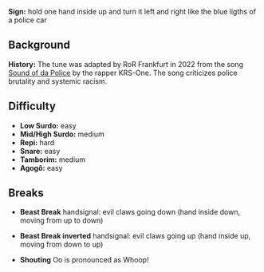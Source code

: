 **Sign:** hold one hand inside up and turn it left and right like the blue ligths of a police car

## Background

**History:** The tune was adapted by RoR Frankfurt in 2022 from the song [Sound of da Police](https://en.wikipedia.org/wiki/Sound_of_da_Police) by the rapper KRS-One. The song criticizes police brutality and systemic racism.

## Difficulty

* **Low Surdo:** easy
* **Mid/High Surdo:** medium
* **Repi:** hard
* **Snare:** easy
* **Tamborim:** medium
* **Agogô:** easy

## Breaks

* **Beast Break** handsignal: evil claws going down (hand inside down, moving from up to down)
* **Beast Break inverted** handsignal: evil claws going up (hand inside up, moving from down to up)

* **Shouting** Oo is pronounced as Whoop!